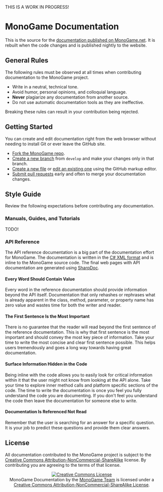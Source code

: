 THIS IS A WORK IN PROGRESS!

# MonoGame Documentation

This is the source for the [documentation published on MonoGame.net](http://www.monogame.net/documentation/).  It is rebuilt when the code changes and is published nightly to the website.

## General Rules

The following rules must be observed at all times when contributing documentation to the MonoGame project.

- Write in a neutral, technical tone.
- Avoid humor, personal opinions, and colloquial language.
- **Never** plagiarize any documentation from another source.
- Do not use automatic documentation tools as they are ineffective.

Breaking these rules can result in your contribution being rejected.

## Getting Started

You can create and edit documentation right from the web browser without needing to install Git or ever leave the GitHub site.

- [Fork the MonoGame repo](https://help.github.com/articles/fork-a-repo/).
- [Create a new branch](https://help.github.com/articles/creating-and-deleting-branches-within-your-repository/) from `develop` and make your changes only in that branch.
- [Create a new file](https://help.github.com/articles/creating-new-files/) or [edit an existing one](https://help.github.com/articles/editing-files-in-your-repository/) using the GitHub markup editor.
- [Submit pull requests](https://help.github.com/articles/creating-a-pull-request/) early and often to merge your documentation changes.

## Style Guide

Review the following expectations before contributing any documentation.

### Manuals, Guides, and Tutorials

TODO!

### API Reference

The API reference documentation is a big part of the documentation effort for MonoGame.  The documentation is written in the [C# XML format](https://docs.microsoft.com/en-us/dotnet/csharp/programming-guide/xmldoc/xml-documentation-comments) and is inline to the MonoGame source code. The final web pages with API documentation are generated using [SharpDoc](https://github.com/xoofx/SharpDoc).

#### Every Word Should Contain Value

Every word in the reference documentation should provide information beyond the API itself.  Documentation that only rehashes or rephrases what is already apparent in the class, method, parameter, or property name has zero value and wastes time for both the writer and reader.

#### The First Sentence Is the Most Important

There is no guarantee that the reader will read beyond the first sentence of the reference documentation.  This is why that first sentence is the most important and should convey the most key piece of information.  Take your time to write the most concise and clear first sentence possible.  This helps users tremendously and goes a long way towards having great documentation.

#### Surface Information Hidden in the Code

Being inline with the code allows you to easily look for critical information within it that the user might not know from looking at the API alone.  Take your time to explore inner method calls and platform specific sections of the code.  The time to write the documentation is once you feel you fully understand the code you are documenting.  If you don't feel you understand the code then leave the documentation for someone else to write.

#### Documentation Is Referenced Not Read

Remember that the user is searching for an answer for a specific question.  It is your job to predict these questions and provide them clear answers.

## License

All documentation contributed to the MonoGame project is subject to the [Creative Commons Attribution-NonCommercial-ShareAlike](http://creativecommons.org/licenses/by-nc-sa/4.0/) license.  By contributing you are agreeing to the terms of that license.

<p align="center"><a rel="license" href="http://creativecommons.org/licenses/by-nc-sa/4.0/"><img alt="Creative Commons License" style="border-width:0" src="http://i.creativecommons.org/l/by-nc-sa/4.0/88x31.png" /></a><br /><span xmlns:dct="http://purl.org/dc/terms/" href="http://purl.org/dc/dcmitype/Text" property="dct:title" rel="dct:type">MonoGame Documentation</span> by the <a xmlns:cc="http://creativecommons.org/ns#" href="http://www.monogame.net" property="cc:attributionName" rel="cc:attributionURL">MonoGame Team</a> is licensed under a <a rel="license" href="http://creativecommons.org/licenses/by-nc-sa/4.0/">Creative Commons Attribution-NonCommercial-ShareAlike License</a>.</p>

